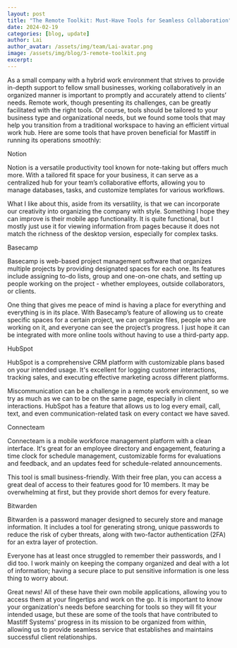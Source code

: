 ```yaml
---
layout: post
title: "The Remote Toolkit: Must-Have Tools for Seamless Collaboration"
date: 2024-02-19
categories: [blog, update]
author: Lai
author_avatar: /assets/img/team/Lai-avatar.png
image: /assets/img/blog/3-remote-toolkit.png
excerpt:
---
```


As a small company with a hybrid work environment that strives to provide in-depth support to fellow small businesses, working collaboratively in an organized manner is important to promptly and accurately attend to clients’ needs. Remote work, though presenting its challenges, can be greatly facilitated with the right tools. Of course, tools should be tailored to your business type and organizational needs, but we found some tools that may help you transition from a traditional workspace to having an efficient virtual work hub. Here are some tools that have proven beneficial for Mastiff in running its operations smoothly:

Notion

Notion is a versatile productivity tool known for note-taking but offers much more. With a tailored fit space for your business, it can serve as a centralized hub for your team’s collaborative efforts, allowing you to manage databases, tasks, and customize templates for various workflows.

What I like about this, aside from its versatility, is that we can incorporate our creativity into organizing the company with style. Something I hope they can improve is their mobile app functionality. It is quite functional, but I mostly just use it for viewing information from pages because it does not match the richness of the desktop version, especially for complex tasks.

Basecamp

Basecamp is web-based project management software that organizes multiple projects by providing designated spaces for each one. Its features include assigning to-do lists, group and one-on-one chats, and setting up people working on the project - whether employees, outside collaborators, or clients.

One thing that gives me peace of mind is having a place for everything and everything is in its place. With Basecamp’s feature of allowing us to create specific spaces for a certain project, we can organize files, people who are working on it, and everyone can see the project’s progress. I just hope it can be integrated with more online tools without having to use a third-party app.

HubSpot

HubSpot is a comprehensive CRM platform with customizable plans based on your intended usage. It's excellent for logging customer interactions, tracking sales, and executing effective marketing across different platforms.

Miscommunication can be a challenge in a remote work environment, so we try as much as we can to be on the same page, especially in client interactions. HubSpot has a feature that allows us to log every email, call, text, and even communication-related task on every contact we have saved.

Connecteam

Connecteam is a mobile workforce management platform with a clean interface. It's great for an employee directory and engagement, featuring a time clock for schedule management, customizable forms for evaluations and feedback, and an updates feed for schedule-related announcements. 

This tool is small business-friendly. With their free plan, you can access a great deal of access to their features good for 10 members. It may be overwhelming at first, but they provide short demos for every feature.

Bitwarden

Bitwarden is a password manager designed to securely store and manage information. It includes a tool for generating strong, unique passwords to reduce the risk of cyber threats, along with two-factor authentication (2FA) for an extra layer of protection.

Everyone has at least once struggled to remember their passwords, and I did too. I work mainly on keeping the company organized and deal with a lot of information; having a secure place to put sensitive information is one less thing to worry about.

Great news! All of these have their own mobile applications, allowing you to access them at your fingertips and work on the go. It is important to know your organization's needs before searching for tools so they will fit your intended usage, but these are some of the tools that have contributed to Mastiff Systems' progress in its mission to be organized from within, allowing us to provide seamless service that establishes and maintains successful client relationships.